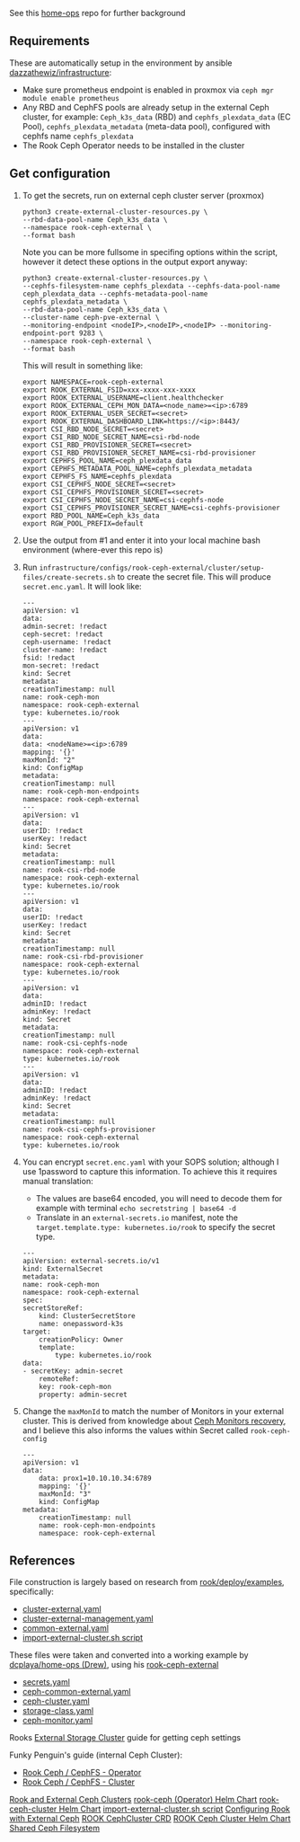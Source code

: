 See this [home-ops](https://github.com/dcplaya/home-ops/blob/main/k8s/clusters/cluster-1/manifests/rook-ceph-external/cluster/README.md) repo for further background


## Requirements

These are automatically setup in the environment by ansible [dazzathewiz/infrastructure](https://github.com/dazzathewiz/infrastructure):
* Make sure prometheus endpoint is enabled in proxmox via `ceph mgr module enable prometheus`
* Any RBD and CephFS pools are already setup in the external Ceph cluster, for example: `Ceph_k3s_data` (RBD) and `cephfs_plexdata_data` (EC Pool), `cephfs_plexdata_metadata` (meta-data pool), configured with cephfs name `cephfs_plexdata`
* The Rook Ceph Operator needs to be installed in the cluster

## Get configuration

1. To get the secrets, run on external ceph cluster server (proxmox)
    ```
    python3 create-external-cluster-resources.py \
    --rbd-data-pool-name Ceph_k3s_data \
    --namespace rook-ceph-external \
    --format bash
    ```

    Note you can be more fullsome in specifing options within the script, however it detect these options in the output export anyway:
    ```
    python3 create-external-cluster-resources.py \
    --cephfs-filesystem-name cephfs_plexdata --cephfs-data-pool-name ceph_plexdata_data --cephfs-metadata-pool-name cephfs_plexdata_metadata \
    --rbd-data-pool-name Ceph_k3s_data \
    --cluster-name ceph-pve-external \
    --monitoring-endpoint <nodeIP>,<nodeIP>,<nodeIP> --monitoring-endpoint-port 9283 \
    --namespace rook-ceph-external \
    --format bash
    ```

    This will result in something like:
    ```
    export NAMESPACE=rook-ceph-external
    export ROOK_EXTERNAL_FSID=xxx-xxxx-xxx-xxxx
    export ROOK_EXTERNAL_USERNAME=client.healthchecker
    export ROOK_EXTERNAL_CEPH_MON_DATA=<node_name>=<ip>:6789
    export ROOK_EXTERNAL_USER_SECRET=<secret>
    export ROOK_EXTERNAL_DASHBOARD_LINK=https://<ip>:8443/
    export CSI_RBD_NODE_SECRET=<secret>
    export CSI_RBD_NODE_SECRET_NAME=csi-rbd-node
    export CSI_RBD_PROVISIONER_SECRET=<secret>
    export CSI_RBD_PROVISIONER_SECRET_NAME=csi-rbd-provisioner
    export CEPHFS_POOL_NAME=ceph_plexdata_data
    export CEPHFS_METADATA_POOL_NAME=cephfs_plexdata_metadata
    export CEPHFS_FS_NAME=cephfs_plexdata
    export CSI_CEPHFS_NODE_SECRET=<secret>
    export CSI_CEPHFS_PROVISIONER_SECRET=<secret>
    export CSI_CEPHFS_NODE_SECRET_NAME=csi-cephfs-node
    export CSI_CEPHFS_PROVISIONER_SECRET_NAME=csi-cephfs-provisioner
    export RBD_POOL_NAME=Ceph_k3s_data
    export RGW_POOL_PREFIX=default
    ```

2. Use the output from #1 and enter it into your local machine bash environment (where-ever this repo is)

3. Run `infrastructure/configs/rook-ceph-external/cluster/setup-files/create-secrets.sh` to create the secret file. This will produce `secret.enc.yaml`. It will look like:
    ```
    ---
    apiVersion: v1
    data:
    admin-secret: !redact
    ceph-secret: !redact
    ceph-username: !redact
    cluster-name: !redact
    fsid: !redact
    mon-secret: !redact
    kind: Secret
    metadata:
    creationTimestamp: null
    name: rook-ceph-mon
    namespace: rook-ceph-external
    type: kubernetes.io/rook
    ---
    apiVersion: v1
    data:
    data: <nodeName>=<ip>:6789
    mapping: '{}'
    maxMonId: "2"
    kind: ConfigMap
    metadata:
    creationTimestamp: null
    name: rook-ceph-mon-endpoints
    namespace: rook-ceph-external
    ---
    apiVersion: v1
    data:
    userID: !redact
    userKey: !redact
    kind: Secret
    metadata:
    creationTimestamp: null
    name: rook-csi-rbd-node
    namespace: rook-ceph-external
    type: kubernetes.io/rook
    ---
    apiVersion: v1
    data:
    userID: !redact
    userKey: !redact
    kind: Secret
    metadata:
    creationTimestamp: null
    name: rook-csi-rbd-provisioner
    namespace: rook-ceph-external
    type: kubernetes.io/rook
    ---
    apiVersion: v1
    data:
    adminID: !redact
    adminKey: !redact
    kind: Secret
    metadata:
    creationTimestamp: null
    name: rook-csi-cephfs-node
    namespace: rook-ceph-external
    type: kubernetes.io/rook
    ---
    apiVersion: v1
    data:
    adminID: !redact
    adminKey: !redact
    kind: Secret
    metadata:
    creationTimestamp: null
    name: rook-csi-cephfs-provisioner
    namespace: rook-ceph-external
    type: kubernetes.io/rook
    ```

4. You can encrypt `secret.enc.yaml` with your SOPS solution; although I use 1password to capture this information. To achieve this it requires manual translation:
    * The values are base64 encoded, you will need to decode them for example with terminal `echo secretstring | base64 -d`
    * Translate in an `external-secrets.io` manifest, note the `target.template.type: kubernetes.io/rook` to specify the secret type.
    ```
    ---
    apiVersion: external-secrets.io/v1
    kind: ExternalSecret
    metadata:
    name: rook-ceph-mon
    namespace: rook-ceph-external
    spec:
    secretStoreRef:
        kind: ClusterSecretStore
        name: onepassword-k3s
    target:
        creationPolicy: Owner
        template:
            type: kubernetes.io/rook
    data:
    - secretKey: admin-secret
        remoteRef:
        key: rook-ceph-mon
        property: admin-secret
    ```

5. Change the `maxMonId` to match the number of Monitors in your external cluster. This is derived from knowledge about [Ceph Monitors recovery](https://docs.mirantis.com/container-cloud/latest/operations-guide/tshoot/tshoot-ceph/ceph-mon-recovery.html), and I believe this also informs the values within Secret called `rook-ceph-config`
    ```
    ---
    apiVersion: v1
    data:
        data: prox1=10.10.10.34:6789
        mapping: '{}'
        maxMonId: "3"
        kind: ConfigMap
    metadata:
        creationTimestamp: null
        name: rook-ceph-mon-endpoints
        namespace: rook-ceph-external
    ```

## References
File construction is largely based on research from [rook/deploy/examples](https://github.com/rook/rook/tree/master/deploy/examples), specifically:
* [cluster-external.yaml](https://github.com/rook/rook/blob/master/deploy/examples/cluster-external.yaml)
* [cluster-external-management.yaml](https://github.com/rook/rook/blob/master/deploy/examples/cluster-external-management.yaml)
* [common-external.yaml](https://github.com/rook/rook/blob/master/deploy/examples/common-external.yaml)
* [import-external-cluster.sh script](https://github.com/rook/rook/blob/master/deploy/examples/import-external-cluster.sh)

These files were taken and converted into a working example by [dcplaya/home-ops (Drew)](https://github.com/dcplaya/home-ops), using his [rook-ceph-external](https://github.com/dcplaya/home-ops/tree/main/k8s/clusters/cluster-1/manifests/rook-ceph-external)
* [secrets.yaml](https://github.com/dcplaya/home-ops/blob/main/k8s/clusters/cluster-1/manifests/rook-ceph-external/cluster/secret.sops.yaml)
* [ceph-common-external.yaml](https://github.com/dcplaya/home-ops/blob/main/k8s/clusters/cluster-1/manifests/rook-ceph-external/cluster/ceph-common-external.yaml)
* [ceph-cluster.yaml](https://github.com/dcplaya/home-ops/blob/main/k8s/clusters/cluster-1/manifests/rook-ceph-external/cluster/ceph-cluster.yaml)
* [storage-class.yaml](https://github.com/dcplaya/home-ops/blob/main/k8s/clusters/cluster-1/manifests/rook-ceph-external/cluster/storage-class.yaml)
* [ceph-monitor.yaml](https://github.com/dcplaya/home-ops/blob/main/k8s/clusters/cluster-1/manifests/rook-ceph-external/cluster/ceph-monitor.yaml)

Rooks [External Storage Cluster](https://rook.io/docs/rook/latest/CRDs/Cluster/external-cluster/) guide for getting ceph settings

Funky Penguin's guide (internal Ceph Cluster):
* [Rook Ceph / CephFS - Operator](https://geek-cookbook.funkypenguin.co.nz/kubernetes/persistence/rook-ceph/operator/)
* [Rook Ceph / CephFS - Cluster](https://geek-cookbook.funkypenguin.co.nz/kubernetes/persistence/rook-ceph/cluster/)


[Rook and External Ceph Clusters](https://github.com/rook/rook/blob/master/design/ceph/ceph-external-cluster.md)
[rook-ceph (Operator) Helm Chart](https://github.com/rook/rook/tree/master/deploy/charts/rook-ceph)
[rook-ceph-cluster Helm Chart](https://github.com/rook/rook/tree/master/deploy/charts/rook-ceph-cluster)
[import-external-cluster.sh script](https://github.com/rook/rook/blob/master/deploy/examples/import-external-cluster.sh)
[Configuring Rook with External Ceph](https://medium.com/techlogs/configuring-rook-with-external-ceph-6b4b49626112)
[ROOK CephCluster CRD](https://rook.io/docs/rook/v1.10/CRDs/Cluster/ceph-cluster-crd/)
[ROOK Ceph Cluster Helm Chart](https://rook.io/docs/rook/v1.11/Helm-Charts/ceph-cluster-chart/)
[Shared Ceph Filesystem](https://github.com/rook/rook/blob/master/Documentation/CRDs/Shared-Filesystem/ceph-filesystem-crd.md#filesystem-settings)

